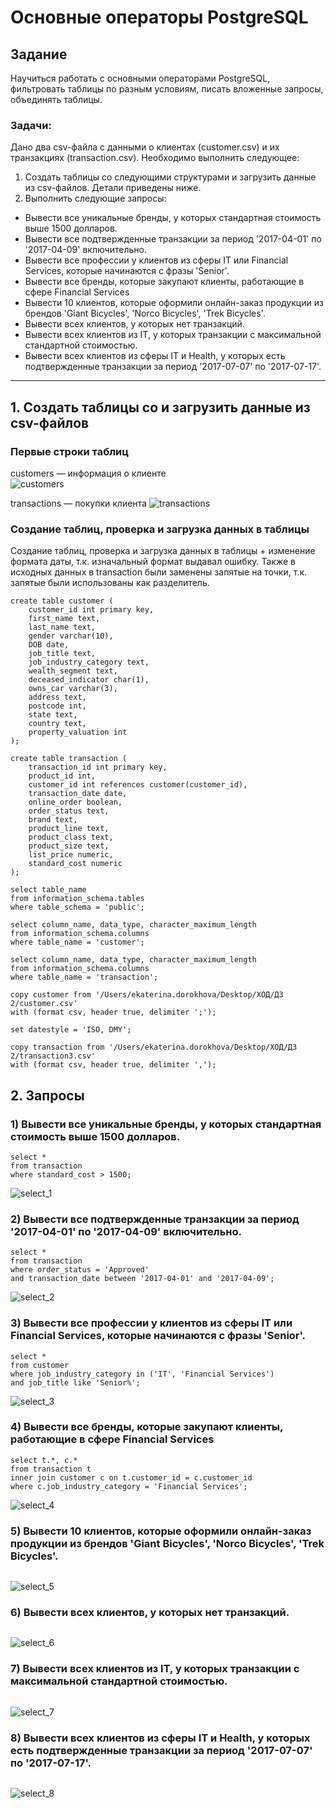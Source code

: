 # Основные операторы PostgreSQL

## Задание
Научиться работать с основными операторами PostgreSQL, фильтровать таблицы по разным условиям, писать вложенные запросы, объединять таблицы.

### Задачи:
Дано два csv-файла с данными о клиентах (customer.csv) и их транзакциях (transaction.csv).
Необходимо выполнить следующее:
1. Создать таблицы со следующими структурами и загрузить данные из csv-файлов. Детали приведены ниже.
2. Выполнить следующие запросы:
- Вывести все уникальные бренды, у которых стандартная стоимость выше 1500 долларов.
- Вывести все подтвержденные транзакции за период '2017-04-01' по '2017-04-09' включительно.
- Вывести все профессии у клиентов из сферы IT или Financial Services, которые начинаются с фразы 'Senior'.
- Вывести все бренды, которые закупают клиенты, работающие в сфере Financial Services
- Вывести 10 клиентов, которые оформили онлайн-заказ продукции из брендов 'Giant Bicycles', 'Norco Bicycles', 'Trek Bicycles'.
- Вывести всех клиентов, у которых нет транзакций.
- Вывести всех клиентов из IT, у которых транзакции с максимальной стандартной стоимостью.
- Вывести всех клиентов из сферы IT и Health, у которых есть подтвержденные транзакции за период '2017-07-07' по '2017-07-17'.

---

## **1. Создать таблицы со и загрузить данные из csv-файлов**

### Первые строки таблиц
customers — информация о клиенте     
![customers](customers_hw2.png)

transactions — покупки клиента
![transactions](transactions_hw2.png)

### Создание таблиц, проверка и загрузка данных в таблицы 
Создание таблиц, проверка и загрузка данных в таблицы + изменение формата даты, т.к. изначальный формат выдавал ошибку. Также в исходных данных в transaction были заменены запятые на точки, т.к. запятые были использованы как разделитель.
```dbml
create table customer (
    customer_id int primary key,
    first_name text,
    last_name text,
    gender varchar(10),
    DOB date,
    job_title text,
    job_industry_category text,
    wealth_segment text,
    deceased_indicator char(1),
    owns_car varchar(3),
    address text,
    postcode int,
    state text,
    country text,
    property_valuation int
);

create table transaction (
    transaction_id int primary key,
    product_id int,
    customer_id int references customer(customer_id),
    transaction_date date,
    online_order boolean,
    order_status text,
    brand text,
    product_line text,
    product_class text,
    product_size text,
    list_price numeric,
    standard_cost numeric
);

select table_name 
from information_schema.tables 
where table_schema = 'public';

select column_name, data_type, character_maximum_length 
from information_schema.columns 
where table_name = 'customer';

select column_name, data_type, character_maximum_length 
from information_schema.columns 
where table_name = 'transaction';

copy customer from '/Users/ekaterina.dorokhova/Desktop/ХОД/ДЗ 2/customer.csv' 
with (format csv, header true, delimiter ';');

set datestyle = 'ISO, DMY';

copy transaction from '/Users/ekaterina.dorokhova/Desktop/ХОД/ДЗ 2/transaction3.csv' 
with (format csv, header true, delimiter ',');
```
## **2. Запросы**

### 1) Вывести все уникальные бренды, у которых стандартная стоимость выше 1500 долларов.

```dbml
select * 
from transaction 
where standard_cost > 1500;
```
![select_1](select_1.png)

### 2) Вывести все подтвержденные транзакции за период '2017-04-01' по '2017-04-09' включительно.

```dbml
select * 
from transaction 
where order_status = 'Approved' 
and transaction_date between '2017-04-01' and '2017-04-09';
```
![select_2](select_2.png)

### 3) Вывести все профессии у клиентов из сферы IT или Financial Services, которые начинаются с фразы 'Senior'.

```dbml
select * 
from customer 
where job_industry_category in ('IT', 'Financial Services') 
and job_title like 'Senior%';
```
![select_3](Select_3.png)

### 4) Вывести все бренды, которые закупают клиенты, работающие в сфере Financial Services

```dbml
select t.*, c.* 
from transaction t 
inner join customer c on t.customer_id = c.customer_id 
where c.job_industry_category = 'Financial Services';
```
![select_4](Select_4.png)

### 5) Вывести 10 клиентов, которые оформили онлайн-заказ продукции из брендов 'Giant Bicycles', 'Norco Bicycles', 'Trek Bicycles'.

```dbml

```
![select_5](select_5.png)

### 6) Вывести всех клиентов, у которых нет транзакций.

```dbml

```
![select_6](select_6.png)

### 7) Вывести всех клиентов из IT, у которых транзакции с максимальной стандартной стоимостью.

```dbml

```
![select_7](select_7.png)

### 8) Вывести всех клиентов из сферы IT и Health, у которых есть подтвержденные транзакции за период '2017-07-07' по '2017-07-17'.

```dbml

```
![select_8](select_8.png)
